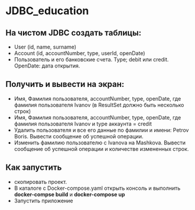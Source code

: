 # JDBC_education

## На чистом JDBC создать таблицы:

- User (id, name, surname)
- Account (id, accountNumber, type, userId, openDate)
- Пользователь и его банковские счета. Type; debit или credit. OpenDate: дата открытия.

## Получить и вывести на экран:

- Имя, Фамилия пользователя, accountNumber, type, openDate, где фамилия пользователя Ivanov (в ResultSet должно быть
  несколько строк)
- Имя, Фамилия пользователя, accountNumber, type, openDate, где фамилия пользователя Ivanov и type аккаунта = credit
- Удалить пользователя и все его данные по фамилии и имени: Petrov Boris. Вывести сообщение об успешной операции.
- Изменить фамилию пользователю с Ivanova на Mashkova. Вывести сообщение об успешной операции и количестве измененных
  строк.

## Как запустить
- скопировать проект.
- В каталоге с Docker-compose.yaml открыть консоль и выполнить **docker-compse build**  и **docker-compose up**
- Запустить приложение
